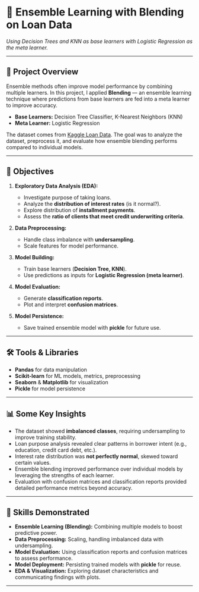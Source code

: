 # 🤖 Ensemble Learning with Blending on Loan Data  
*Using Decision Trees and KNN as base learners with Logistic Regression as the meta learner.*  

---

## 📌 Project Overview  
Ensemble methods often improve model performance by combining multiple learners. In this project, I applied **Blending** — an ensemble learning technique where predictions from base learners are fed into a meta learner to improve accuracy.  

- **Base Learners:** Decision Tree Classifier, K-Nearest Neighbors (KNN)  
- **Meta Learner:** Logistic Regression  

The dataset comes from [Kaggle Loan Data](https://www.kaggle.com/datasets/itssuru/loan-data). The goal was to analyze the dataset, preprocess it, and evaluate how ensemble blending performs compared to individual models.  

---

## 🎯 Objectives  
1. **Exploratory Data Analysis (EDA):**  
   - Investigate purpose of taking loans.  
   - Analyze the **distribution of interest rates** (is it normal?).  
   - Explore distribution of **installment payments**.  
   - Assess the **ratio of clients that meet credit underwriting criteria**.  

2. **Data Preprocessing:**  
   - Handle class imbalance with **undersampling**.  
   - Scale features for model performance.  

3. **Model Building:**  
   - Train base learners (**Decision Tree, KNN**).  
   - Use predictions as inputs for **Logistic Regression (meta learner)**.  

4. **Model Evaluation:**  
   - Generate **classification reports**.  
   - Plot and interpret **confusion matrices**.  

5. **Model Persistence:**  
   - Save trained ensemble model with **pickle** for future use.  

---

## 🛠️ Tools & Libraries  
- **Pandas** for data manipulation  
- **Scikit-learn** for ML models, metrics, preprocessing  
- **Seaborn** & **Matplotlib** for visualization  
- **Pickle** for model persistence  

---

## 📊 Some Key Insights  
- The dataset showed **imbalanced classes**, requiring undersampling to improve training stability.  
- Loan purpose analysis revealed clear patterns in borrower intent (e.g., education, credit card debt, etc.).  
- Interest rate distribution was **not perfectly normal**, skewed toward certain values.  
- Ensemble blending improved performance over individual models by leveraging the strengths of each learner.  
- Evaluation with confusion matrices and classification reports provided detailed performance metrics beyond accuracy.  

---

## 🚀 Skills Demonstrated  
- **Ensemble Learning (Blending):** Combining multiple models to boost predictive power.  
- **Data Preprocessing:** Scaling, handling imbalanced data with undersampling.  
- **Model Evaluation:** Using classification reports and confusion matrices to assess performance.  
- **Model Deployment:** Persisting trained models with **pickle** for reuse.  
- **EDA & Visualization:** Exploring dataset characteristics and communicating findings with plots.  

---

